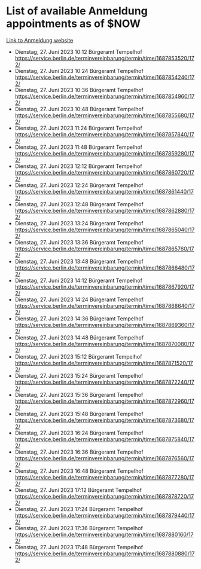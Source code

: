 # List of available Anmeldung appointments as of $NOW
[Link to Anmeldung website](https://service.berlin.de/terminvereinbarung/termin/tag.php?termin=1&anliegen[]=120686&dienstleisterlist=122210,122217,327316,122219,327312,122227,327314,122231,327346,122243,327348,122254,122252,329742,122260,329745,122262,329748,122271,327278,122273,327274,122277,327276,330436,122280,327294,122282,327290,122284,327292,122291,327270,122285,327266,122286,327264,122296,327268,150230,329760,122297,327286,122294,327284,122312,329763,122314,329775,122304,327330,122311,327334,122309,327332,317869,122281,327352,122279,329772,122283,122276,327324,122274,327326,122267,329766,122246,327318,122251,327320,122257,327322,122208,327298,122226,327300&herkunft=http%3A%2F%2Fservice.berlin.de%2Fdienstleistung%2F120686%2F)
- Dienstag, 27. Juni 2023 10:12 Bürgeramt Tempelhof https://service.berlin.de/terminvereinbarung/termin/time/1687853520/172/
- Dienstag, 27. Juni 2023 10:24 Bürgeramt Tempelhof https://service.berlin.de/terminvereinbarung/termin/time/1687854240/172/
- Dienstag, 27. Juni 2023 10:36 Bürgeramt Tempelhof https://service.berlin.de/terminvereinbarung/termin/time/1687854960/172/
- Dienstag, 27. Juni 2023 10:48 Bürgeramt Tempelhof https://service.berlin.de/terminvereinbarung/termin/time/1687855680/172/
- Dienstag, 27. Juni 2023 11:24 Bürgeramt Tempelhof https://service.berlin.de/terminvereinbarung/termin/time/1687857840/172/
- Dienstag, 27. Juni 2023 11:48 Bürgeramt Tempelhof https://service.berlin.de/terminvereinbarung/termin/time/1687859280/172/
- Dienstag, 27. Juni 2023 12:12 Bürgeramt Tempelhof https://service.berlin.de/terminvereinbarung/termin/time/1687860720/172/
- Dienstag, 27. Juni 2023 12:24 Bürgeramt Tempelhof https://service.berlin.de/terminvereinbarung/termin/time/1687861440/172/
- Dienstag, 27. Juni 2023 12:48 Bürgeramt Tempelhof https://service.berlin.de/terminvereinbarung/termin/time/1687862880/172/
- Dienstag, 27. Juni 2023 13:24 Bürgeramt Tempelhof https://service.berlin.de/terminvereinbarung/termin/time/1687865040/172/
- Dienstag, 27. Juni 2023 13:36 Bürgeramt Tempelhof https://service.berlin.de/terminvereinbarung/termin/time/1687865760/172/
- Dienstag, 27. Juni 2023 13:48 Bürgeramt Tempelhof https://service.berlin.de/terminvereinbarung/termin/time/1687866480/172/
- Dienstag, 27. Juni 2023 14:12 Bürgeramt Tempelhof https://service.berlin.de/terminvereinbarung/termin/time/1687867920/172/
- Dienstag, 27. Juni 2023 14:24 Bürgeramt Tempelhof https://service.berlin.de/terminvereinbarung/termin/time/1687868640/172/
- Dienstag, 27. Juni 2023 14:36 Bürgeramt Tempelhof https://service.berlin.de/terminvereinbarung/termin/time/1687869360/172/
- Dienstag, 27. Juni 2023 14:48 Bürgeramt Tempelhof https://service.berlin.de/terminvereinbarung/termin/time/1687870080/172/
- Dienstag, 27. Juni 2023 15:12 Bürgeramt Tempelhof https://service.berlin.de/terminvereinbarung/termin/time/1687871520/172/
- Dienstag, 27. Juni 2023 15:24 Bürgeramt Tempelhof https://service.berlin.de/terminvereinbarung/termin/time/1687872240/172/
- Dienstag, 27. Juni 2023 15:36 Bürgeramt Tempelhof https://service.berlin.de/terminvereinbarung/termin/time/1687872960/172/
- Dienstag, 27. Juni 2023 15:48 Bürgeramt Tempelhof https://service.berlin.de/terminvereinbarung/termin/time/1687873680/172/
- Dienstag, 27. Juni 2023 16:24 Bürgeramt Tempelhof https://service.berlin.de/terminvereinbarung/termin/time/1687875840/172/
- Dienstag, 27. Juni 2023 16:36 Bürgeramt Tempelhof https://service.berlin.de/terminvereinbarung/termin/time/1687876560/172/
- Dienstag, 27. Juni 2023 16:48 Bürgeramt Tempelhof https://service.berlin.de/terminvereinbarung/termin/time/1687877280/172/
- Dienstag, 27. Juni 2023 17:12 Bürgeramt Tempelhof https://service.berlin.de/terminvereinbarung/termin/time/1687878720/172/
- Dienstag, 27. Juni 2023 17:24 Bürgeramt Tempelhof https://service.berlin.de/terminvereinbarung/termin/time/1687879440/172/
- Dienstag, 27. Juni 2023 17:36 Bürgeramt Tempelhof https://service.berlin.de/terminvereinbarung/termin/time/1687880160/172/
- Dienstag, 27. Juni 2023 17:48 Bürgeramt Tempelhof https://service.berlin.de/terminvereinbarung/termin/time/1687880880/172/
